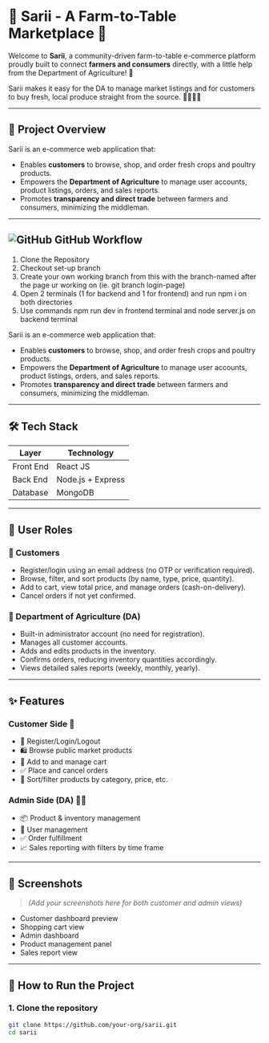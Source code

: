 # 🌾 Sarii - A Farm-to-Table Marketplace 🌾

Welcome to **Sarii**, a community-driven farm-to-table e-commerce platform proudly built to connect **farmers and consumers** directly, with a little help from the Department of Agriculture! 💚

Sarii makes it easy for the DA to manage market listings and for customers to buy fresh, local produce straight from the source. 🧑‍🌾🥬🍅

---

## 🚀 Project Overview

Sarii is an e-commerce web application that:

- Enables **customers** to browse, shop, and order fresh crops and poultry products.
- Empowers the **Department of Agriculture** to manage user accounts, product listings, orders, and sales reports.
- Promotes **transparency and direct trade** between farmers and consumers, minimizing the middleman.

---

## ![GitHub](https://cdn.jsdelivr.net/gh/Readme-Workflows/Readme-Icons/icons/github.svg) GitHub Workflow 
1. Clone the Repository 
2. Checkout set-up branch
3. Create your own working branch from this with the branch-named after the page ur working on (ie. git branch login-page)
4. Open 2 terminals (1 for backend and 1 for frontend) and run npm i on both directories
5. Use commands npm run dev in frontend terminal and node server.js on backend terminal

Sarii is an e-commerce web application that:

- Enables **customers** to browse, shop, and order fresh crops and poultry products.
- Empowers the **Department of Agriculture** to manage user accounts, product listings, orders, and sales reports.
- Promotes **transparency and direct trade** between farmers and consumers, minimizing the middleman.

---

## 🛠️ Tech Stack

| Layer         | Technology         |
|---------------|--------------------|
| Front End     | React JS           |
| Back End      | Node.js + Express  |
| Database      | MongoDB            |

---

## 👥 User Roles

### 👤 Customers
- Register/login using an email address (no OTP or verification required).
- Browse, filter, and sort products (by name, type, price, quantity).
- Add to cart, view total price, and manage orders (cash-on-delivery).
- Cancel orders if not yet confirmed.

### 🛒 Department of Agriculture (DA)
- Built-in administrator account (no need for registration).
- Manages all customer accounts.
- Adds and edits products in the inventory.
- Confirms orders, reducing inventory quantities accordingly.
- Views detailed sales reports (weekly, monthly, yearly).

---

## ✨ Features

### Customer Side 🌽
- 🧾 Register/Login/Logout
- 🛍️ Browse public market products
- 🛒 Add to and manage cart
- ✅ Place and cancel orders
- 🔎 Sort/filter products by category, price, etc.

### Admin Side (DA) 🧑‍🌾
- 📦 Product & inventory management
- 👥 User management
- ✅ Order fulfillment
- 📈 Sales reporting with filters by time frame

---

## 📸 Screenshots

> _(Add your screenshots here for both customer and admin views)_

- Customer dashboard preview
- Shopping cart view
- Admin dashboard
- Product management panel
- Sales report view

---

## 🚧 How to Run the Project

### 1. Clone the repository
```bash
git clone https://github.com/your-org/sarii.git
cd sarii
